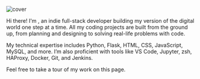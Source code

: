 ![cover](https://github.com/aligomaa56/aligomaa56/assets/138549566/e12a1e2b-1d6e-4257-9e05-038f2a6e463d)

Hi there! I'm <Ali>, an indie full-stack developer building my version of the digital world one step at a time. All my coding projects are built from the ground up, from planning and designing to solving real-life problems with code.

My technical expertise includes Python, Flask, HTML, CSS, JavaScript, MySQL, and more. I’m also proficient with tools like VS Code, Jupyter, zsh, HAProxy, Docker, Git, and Jenkins.

Feel free to take a tour of my work on this page.

